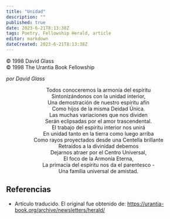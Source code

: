 ```yaml
---
title: "Unidad"
description: ""
published: true
date: 2023-6-21T8:13:38Z
tags: Poetry, Fellowship Herald, article
editor: markdown
dateCreated: 2023-6-21T8:13:38Z
---
```


<p class="v-card v-sheet theme--light grey lighten-3 px-2">© 1998 David Glass<br>© 1998 The Urantia Book Fellowship</p>

*por David Glass*

<p style="text-align:center;">
Todos conoceremos la armonía del espíritu<br>
Sintonizándonos con la unidad interior,<br>
Una demostración de nuestro espíritu afín<br>
Como hijos de la misma Deidad Única.<br>
Las muchas variaciones que nos dividen<br>
Serán eclipsadas por el amor trascendental.<br>
El trabajo del espíritu interior nos unirá<br>
En unidad tanto en la tierra como luego arriba<br>
Como rayos proyectados desde una Centella brillante<br>
Retraídos a la divinidad debemos<br>
Dejarnos atraer por el Centro Universal,<br>
El foco de la Armonía Eterna,<br>
La primacía del espíritu nos da el parentesco -<br>
Una familia universal de amistad.<br>
</p>

## Referencias

- Artículo traducido. El original fue obtenido de: https://urantia-book.org/archive/newsletters/herald/